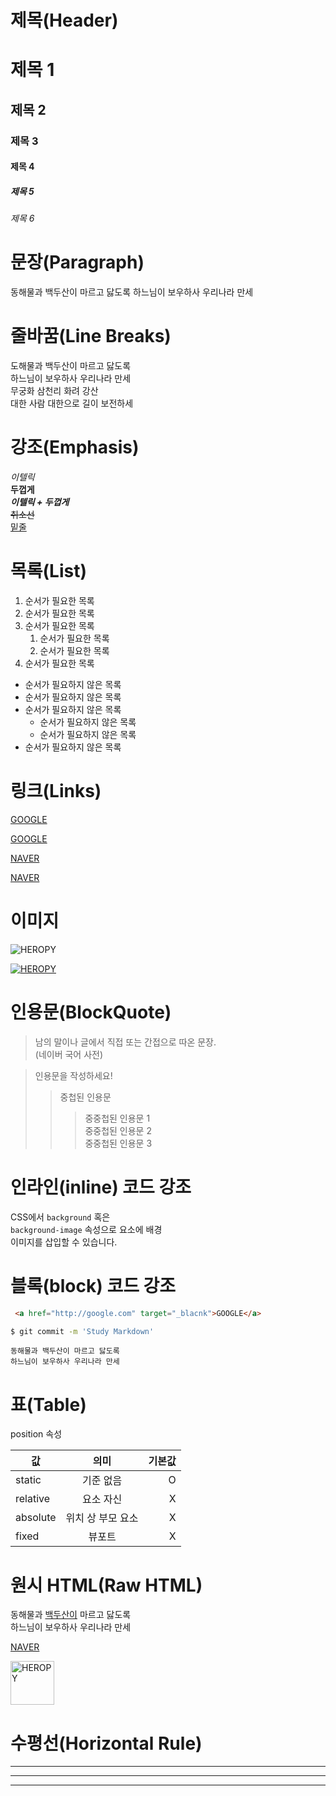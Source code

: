  # 제목(Header)

 # 제목 1
 ## 제목 2
 ### 제목 3
 #### 제목 4
 ##### 제목 5
 ###### 제목 6

 # 문장(Paragraph)

 동해물과 백두산이 마르고 닳도록
 하느님이 보우하사 우리나라 만세


 # 줄바꿈(Line Breaks)

 도해물과 백두산이 마르고 닳도록  
 하느님이 보우하사 우리나라 만세  
 무궁화 삼천리 화려 강산<br/>
 대한 사람 대한으로 길이 보전하세

 # 강조(Emphasis)

 _이텔릭_  
 **두껍게**  
 **_이텔릭 + 두껍게_**  
 ~~취소선~~  
 <u>밑줄</u>

 # 목록(List)

 1. 순서가 필요한 목록
 1. 순서가 필요한 목록
 1. 순서가 필요한 목록
    1. 순서가 필요한 목록
    1. 순서가 필요한 목록
 1. 순서가 필요한 목록

 - 순서가 필요하지 않은 목록
 - 순서가 필요하지 않은 목록
 - 순서가 필요하지 않은 목록
    - 순서가 필요하지 않은 목록
    - 순서가 필요하지 않은 목록
 - 순서가 필요하지 않은 목록

 # 링크(Links)

 <a href="http://google.com">GOOGLE</a>

 [GOOGLE](http://google.com)

 <a href="https://naver.com" title="NAVER로 이동!">NAVER</a>

 [NAVER](https://naver.com "NVAER로 이동!")

 # 이미지

 ![HEROPY](https://heropy.blog/css/images/logo.png)

 [![HEROPY](https://heropy.blog/css/images/logo.png)](https://heropy.blog/css/images/logo.png)

 # 인용문(BlockQuote)

 > 남의 말이나 글에서 직접 또는 간접으로 따온 문장.  
 >(네이버 국어 사전)

 > 인용문을 작성하세요!
 >> 중첩된 인용문
 >>> 중중첩된 인용문 1  
 >>> 중중첩된 인용문 2  
 >>> 중중첩된 인용문 3

 # 인라인(inline) 코드 강조

 CSS에서 `background` 혹은  
 `background-image` 속성으로 요소에 배경  
 이미지를 삽입할 수 있습니다.

 # 블록(block) 코드 강조

```html
 <a href="http://google.com" target="_blacnk">GOOGLE</a>
 ```

 ```bash
 $ git commit -m 'Study Markdown'
 ```

 ```plaintext
 동해물과 백두산이 마르고 닳도록
 하느님이 보우하사 우리나라 만세
 ```

 # 표(Table)

 position 속성

 값 | 의미 | 기본값
 --|:--:|--:
 static | 기준 없음 | O
 relative | 요소 자신 | X
 absolute | 위치 상 부모 요소 | X
 fixed | 뷰포트 | X

 # 원시 HTML(Raw HTML)

 동해물과 <span style="text-decoration: underline;">백두산이</span> 마르고 닳도록<br/>
 하느님이 보우하사 우리나라 만세

 <a href="https://naver.com" title="NAVER로 이동!" targer="_blank">NAVER</a>

 <img width="70" src="https://heropy.blog/css/images/logo.png" alt="HEROPY">

 # 수평선(Horizontal Rule)
 

 ---


 ***


 ___
